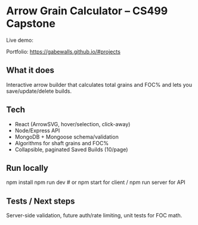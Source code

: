 # Arrow Grain Calculator – CS499 Capstone

Live demo: 

Portfolio: https://gabewalls.github.io/#projects

## What it does
Interactive arrow builder that calculates total grains and FOC% and lets you save/update/delete builds.

## Tech
- React (ArrowSVG, hover/selection, click-away)
- Node/Express API
- MongoDB + Mongoose schema/validation
- Algorithms for shaft grains and FOC%
- Collapsible, paginated Saved Builds (10/page)

## Run locally
npm install
npm run dev  # or npm start for client / npm run server for API

## Tests / Next steps
Server-side validation, future auth/rate limiting, unit tests for FOC math.
